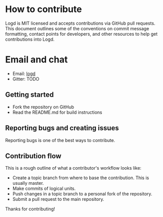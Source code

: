 # How to contribute

Logd is MIT licensed and accepts contributions via GitHub pull requests.
This document outlines some of the conventions on commit message formatting,
contact points for developers, and other resources to help get contributions
into Logd.

# Email and chat

- Email: [logd](https://groups.google.com/forum/#!forum/logd-development)
- Gitter: TODO

## Getting started

- Fork the repository on GitHub
- Read the README.md for build instructions

## Reporting bugs and creating issues

Reporting bugs is one of the best ways to contribute.

## Contribution flow

This is a rough outline of what a contributor's workflow looks like:

- Create a topic branch from where to base the contribution. This is usually master.
- Make commits of logical units.
- Push changes in a topic branch to a personal fork of the repository.
- Submit a pull request to the main repository.

Thanks for contributing!
